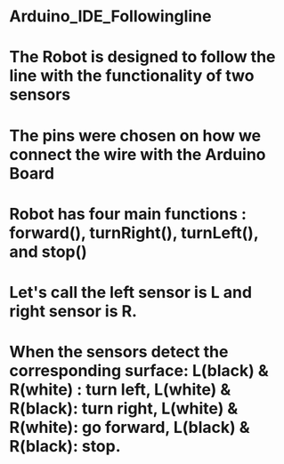 # Arduino_IDE_Followingline
# The Robot is designed to follow the line with the functionality of two sensors 
# The pins were chosen on how we connect the wire with the Arduino Board
# Robot has four main functions : forward(), turnRight(), turnLeft(), and stop()
# Let's call the left sensor is L and right sensor is R.
# When the sensors detect the corresponding surface: L(black) & R(white) : turn left, L(white) & R(black): turn right, L(white) & R(white): go forward, L(black) & R(black): stop.
